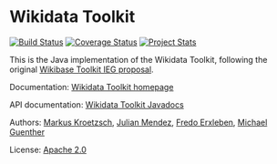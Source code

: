 Wikidata Toolkit
================

[![Build Status](https://travis-ci.org/Wikidata/Wikidata-Toolkit.png?branch=master)](https://travis-ci.org/Wikidata/Wikidata-Toolkit)
[![Coverage Status](https://coveralls.io/repos/Wikidata/Wikidata-Toolkit/badge.png?branch=master)](https://coveralls.io/r/Wikidata/Wikidata-Toolkit?branch=master)
[![Project Stats](https://www.ohloh.net/p/Wikidata-Toolkit/widgets/project_thin_badge.gif)](https://www.ohloh.net/p/Wikidata-Toolkit)

This is the Java implementation of the Wikidata Toolkit,
following the original [Wikibase Toolkit IEG proposal](https://meta.wikimedia.org/wiki/Grants:IEG/Wikidata_Toolkit).

Documentation: [Wikidata Toolkit homepage](https://www.mediawiki.org/wiki/Wikidata_Toolkit)

API documentation: [Wikidata Toolkit Javadocs](http://wikidata.github.io/Wikidata-Toolkit/)

Authors: [Markus Kroetzsch](http://korrekt.org), [Julian Mendez](http://lat.inf.tu-dresden.de/~mendez/), [Fredo Erxleben](https://github.com/fer-rum), [Michael Guenther](https://github.com/guenthermi)

License: [Apache 2.0](LICENSE.txt)


